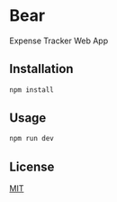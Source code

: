 # Bear

Expense Tracker Web App

## Installation

```bash
npm install 
```

## Usage

```bash
npm run dev
```

## License
[MIT](https://choosealicense.com/licenses/mit/)

